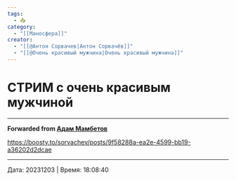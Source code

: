 ```yaml
---
tags:
  - 📥
category:
  - "[[Маносфера]]"
creator:
  - "[[@Антон Сорвачев|Антон Сорвачёв]]"
  - "[[@Очень красивый мужчина|Очень красивый мужчина]]"
---
```


# СТРИМ с очень красивым мужчиной


***

**Forwarded from [Адам Мамбетов](https://t.me/Adammambetov)**

https://boosty.to/sorvachev/posts/9f58288a-ea2e-4599-bb19-a36202d2dcae

---

Дата: 20231203 | Время: 18:08:40

